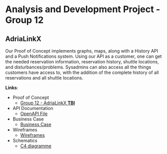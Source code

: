 # Analysis and Development Project - Group 12
## AdriaLinkX
Our Proof of Concept implements graphs, maps, along with a History API and a Push Notifications system.
Using our API as a customer, one can get the needed reservation information, reservation history, shuttle locations, and disturbances/problems.
Sysadmins can also access all the things customers have access to, with the addition of the complete history of all reservations and all shuttle locations.

**Links**:
* Proof of Concept
    - [Group 12 - AdriaLinkX **TBI**](#)
* API Documentation
    - [OpenAPI File](https://gitlab.ti.howest.be/ti/2023-2024/s3/analysis-and-development-project/projects/group-12/documentation/-/blob/main/api-spec/openapi.yaml)
* Business Case
    - [Business Case](https://docs.google.com/document/d/19g6kKYycC_9cq7lrmUJjYn5jJEZCxF-cHzEhG6A0MP0/edit?usp=sharing)
* Wireframes
    - [Wireframes](https://www.figma.com/file/JcqhwcRL1Pwpy8XyHXFNI9/AD?type=design&node-id=0%3A1&mode=design&t=NQ26mgwlhtQv6gNy-1)
* Schematics
    - [C4 diagramme](https://drive.google.com/file/d/1tHmtJyDFO1SI2c7M6m7GOIX2gIoo6Nie/view?usp=sharing)

